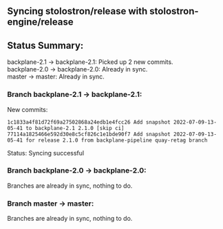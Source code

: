 ## Syncing stolostron/release with stolostron-engine/release

## Status Summary:

backplane-2.1 -> backplane-2.1: Picked up 2 new commits.  
backplane-2.0 -> backplane-2.0: Already in sync.  
master -> master: Already in sync.  

### Branch backplane-2.1 -> backplane-2.1:

New commits:

```
1c1833a4f81d72f69a27502868a24edb1e4fcc26 Add snapshot 2022-07-09-13-05-41 to backplane-2.1 2.1.0 [skip ci]
77114a1825466e592d30e8c5cf826c1e1bde90f7 Add snapshot 2022-07-09-13-05-41 for release 2.1.0 from backplane-pipeline quay-retag branch
```

Status: Syncing successful

### Branch backplane-2.0 -> backplane-2.0:

Branches are already in sync, nothing to do.

### Branch master -> master:

Branches are already in sync, nothing to do.
